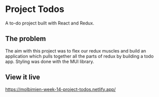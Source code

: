 # Project Todos

A to-do project built with React and Redux.

## The problem

The aim with this project was to flex our redux muscles and build an application which pulls together all the parts of redux by building a todo app. Styling was done with the MUI library. 

## View it live

https://molbimien-week-14-project-todos.netlify.app/ 
